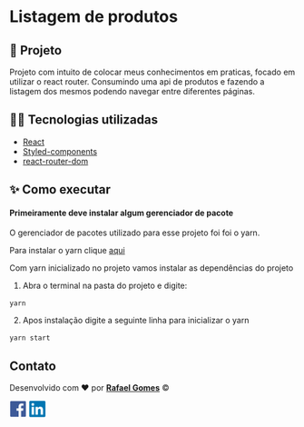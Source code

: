 # Listagem de produtos

## :iphone: Projeto

Projeto com intuito de colocar meus conhecimentos em praticas, focado em utilizar o react router. Consumindo uma api de produtos e fazendo a listagem dos mesmos podendo navegar entre diferentes páginas.

## :technologist: Tecnologias utilizadas

- [React](https://reactjs.org/)
- [Styled-components](https://styled-components.com/)
- [react-router-dom](https://www.npmjs.com/package/react-router-dom/)

## :sparkles: Como executar

#### Primeiramente deve instalar algum gerenciador de pacote

O gerenciador de pacotes utilizado para esse projeto foi foi o yarn.

Para instalar o yarn clique [aqui](https://classic.yarnpkg.com/en/docs/install)

Com yarn inicializado no projeto vamos instalar as dependências do projeto

1. Abra o terminal na pasta do projeto e digite:

```
yarn
```

2. Apos instalação digite a seguinte linha para inicializar o yarn

```
yarn start
```

## Contato

Desenvolvido com :heart: por **[Rafael Gomes](https://www.linkedin.com/in/rafael-gomes-77ab23160/)** :copyright:

<a href="https://www.facebook.com/rafael.gomes.961pl/"><img src="https://raw.githubusercontent.com/devicons/devicon/master/icons/facebook/facebook-original.svg" width="30" heigth="30" alt="Rafael-facebook"></a>
<a href="https://www.linkedin.com/in/rafael-gomes-77ab23160/"><img src="https://raw.githubusercontent.com/devicons/devicon/master/icons/linkedin/linkedin-original.svg" width="30" heigth="30" alt="Rafael-linkedn"></a>
